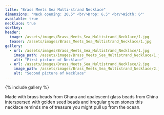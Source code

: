 ```yaml
---
title: "Brass Meets Sea Multi-strand Necklace"
dimensions: 'Neck opening: 20.5" <br/>Drop: 6.5" <br/>Width: 6"'
available: true
necklace: true
sortkey: 
header:
  image: /assets/images/Brass_Meets_Sea_Multistrand_Necklace/1.jpg
  teaser: /assets/images/Brass_Meets_Sea_Multistrand_Necklace/1.jpg
gallery:
  - url: /assets/images/Brass_Meets_Sea_Multistrand_Necklace/1.jpg
    image_path: /assets/images/Brass_Meets_Sea_Multistrand_Necklace/1.jpg
    alt: "First picture of Necklace"
  - url: /assets/images/Brass_Meets_Sea_Multistrand_Necklace/2.jpg
    image_path: /assets/images/Brass_Meets_Sea_Multistrand_Necklace/2.jpg
    alt: "Second picture of Necklace"
---
```



{% include gallery %}

Made with brass beads from Ghana and opalescent glass beads from China interspersed with golden seed beads and irregular green stones this necklace reminds me of treasure you might pull up from the ocean.
